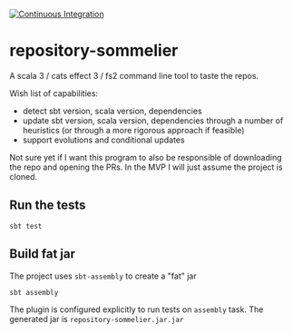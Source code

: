 [![Continuous Integration](https://github.com/alessandrocandolini/repository-sommelier/actions/workflows/ci.yml/badge.svg)](https://github.com/alessandrocandolini/repository-sommelier/actions/workflows/ci.yml)

# repository-sommelier

A scala 3 / cats effect 3 / fs2 command line tool to taste the repos. 

Wish list of capabilities:
* detect sbt version, scala version, dependencies 
* update sbt version, scala version, dependencies through a number of heuristics (or through a more rigorous approach if feasible)
* support evolutions and conditional updates 

Not sure yet if I want this program to also be responsible of downloading the repo and opening the PRs. In the MVP I will just assume the project is cloned. 


## Run the tests

```shell
sbt test
```

## Build fat jar 

The project uses `sbt-assembly` to create a "fat" jar
```
sbt assembly
```

The plugin is configured explicitly to run tests on `assembly` task. The generated jar is `repository-sommelier.jar.jar`
